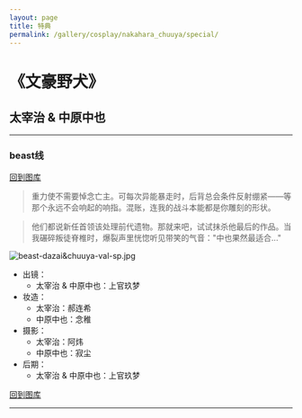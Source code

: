 ```yaml
---
layout: page
title: 特典
permalink: /gallery/cosplay/nakahara_chuuya/special/
---
```


<haed>
    <link rel="stylesheet" href="/css/gallery.css">
</haed>

# 《文豪野犬》

## 太宰治 & 中原中也

---

### beast线

[回到图库](/gallery/cosplay/)

> 重力使不需要悼念亡主。可每次异能暴走时，后背总会条件反射绷紧——等那个永远不会响起的响指。混账，连我的战斗本能都是你雕刻的形状。

> 他们都说新任首领该处理前代遗物。那就来吧，试试抹杀他最后的作品。当我碾碎叛徒脊椎时，爆裂声里恍惚听见带笑的气音："中也果然最适合..."

<div class="gallery-container portrait">
    <div class="gallery-item landscape">
        <picture>
            <source srcset="https://image.jumern.com/cosplay/nakahara_chuuya/beast/special/beast-dazai&chuuya-val-sp.avif" type="image/avif">
            <source srcset="https://image.jumern.com/cosplay/nakahara_chuuya/beast/special/beast-dazai&chuuya-val-sp.webp" type="image/webp">
            <img src="https://image.jumern.com/cosplay/nakahara_chuuya/beast/special/beast-dazai&chuuya-val-sp.jpg" alt="beast-dazai&chuuya-val-sp.jpg" loading="lazy">
        </picture>
    </div>
</div>

- 出镜：
  - 太宰治 & 中原中也：上官玖梦
- 妆造：
  - 太宰治：郝连希
  - 中原中也：念稚
- 摄影：
  - 太宰治：阿炜
  - 中原中也：寂尘
- 后期：
  - 太宰治 & 中原中也：上官玖梦

[回到图库](/gallery/cosplay/)

---